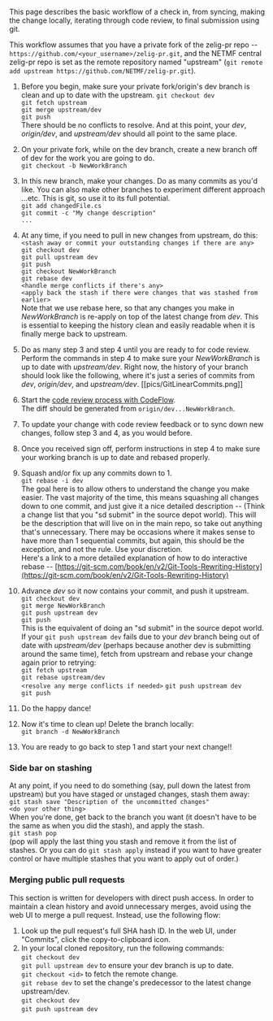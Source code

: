 This page describes the basic workflow of a check in, from syncing, making the change locally, iterating through code review, to final submission using git.  

This workflow assumes that you have a private fork of the zelig-pr repo -- `https://github.com/<your_username>/zelig-pr.git`, and the NETMF central zelig-pr repo is set as the remote repository named "upstream" (`git remote add upstream https://github.com/NETMF/zelig-pr.git`).

 1. Before you begin, make sure your private fork/origin's dev branch is clean and up to date with the upstream.
		`git checkout dev`  
		`git fetch upstream`  
		`git merge upstream/dev`  
		`git push`  
	There should be no conflicts to resolve. And at this point, your _dev_, _origin/dev_, and _upstream/dev_ should all point to the same place.
	
 2. On your private fork, while on the dev branch, create a new branch off of dev for the work you are going to do.  
		`git checkout -b NewWorkBranch`  
		
 3. In this new branch, make your changes. Do as many commits as you'd like. You can also make other branches to experiment different approach ...etc. This is git, so use it to its full potential.  
		`git add changedFile.cs`  
		`git commit -c "My change description"`  
		`...`  
		
 4. At any time, if you need to pull in new changes from upstream, do this:  
		`<stash away or commit your outstanding changes if there are any>`  
		`git checkout dev`  
		`git pull upstream dev`  
		`git push`  
		`git checkout NewWorkBranch`  
		`git rebase dev`  
		`<handle merge conflicts if there's any>`  
		`<apply back the stash if there were changes that was stashed from earlier>`  
	Note that we use rebase here, so that any changes you make in _NewWorkBranch_ is re-apply on top of the latest change from _dev_. This is essential to keeping the history clean and easily readable when it is finally merge back to upstream.
	
 5. Do as many step 3 and step 4 until you are ready to for code review. Perform the commands in step 4 to make sure your _NewWorkBranch_ is up to date with _upstream/dev_. Right now, the history of your branch should look like the following, where it's just a series of commits from  _dev_, _origin/dev_, and _upstream/dev_.
	[[pics/GitLinearCommits.png]]
 6. Start the [code review process with CodeFlow](Code-Review-with-CodeFlow).  
    The diff should be generated from `origin/dev...NewWorkBranch`.

 7. To update your change with code review feedback or to sync down new changes, follow step 3 and 4, as you would before.

 8. Once you received sign off, perform instructions in step 4 to make sure your working branch is up to date and rebased properly.

 9. Squash and/or fix up any commits down to 1.  
		`git rebase -i dev`  
	    The goal here is to allow others to understand the change you make easier. The vast majority of the time, this means squashing all changes down to one commit, and just give it a nice detailed description -- (Think a change list that you "sd submit" in the source depot world). This will be the description that will live on in the main repo, so take out anything that's unnecessary. There may be occasions where it makes sense to have more than 1 sequential commits, but again, this should be the exception, and not the rule. Use your discretion.   
        Here's a link to a more detailed explanation of how to do interactive rebase -- [https://git-scm.com/book/en/v2/Git-Tools-Rewriting-History](https://git-scm.com/book/en/v2/Git-Tools-Rewriting-History)
	
 10. Advance _dev_ so it now contains your commit, and push it upstream.  
    `git checkout dev`  
    `git merge NewWorkBranch`  
    `git push upstream dev`  
    `git push`  
    This is the equivalent of doing an "sd submit" in the source depot world. If your `git push upstream dev` fails due to your _dev_ branch being out of date with _upstream/dev_ (perhaps because another dev is submitting around the same time), fetch from upstream and rebase your change again prior to retrying:  
    `git fetch upstream`  
    `git rebase upstream/dev`  
    `<resolve any merge conflicts if needed>` 
    `git push upstream dev`  
    `git push`     
		
 11. Do the happy dance!
 
 12. Now it's time to clean up! Delete the branch locally:  
    `git branch -d NewWorkBranch`  
    
 13. You are ready to go back to step 1 and start your next change!!

### Side bar on stashing
At any point, if you need to do something (say, pull down the latest from upstream) but you have staged or unstaged changes, stash them away:  
    `git stash save "Description of the uncommitted changes"`  
    `<do your other thing>`  
When you're done, get back to the branch you want (it doesn't have to be the same as when you did the stash), and apply the stash.  
    `git stash pop`  
(pop will apply the last thing you stash and remove it from the list of stashes. Or you can do `git stash apply` instead if you want to have greater control or have multiple stashes that you want to apply out of order.)

### Merging public pull requests
This section is written for developers with direct push access. In order to maintain a clean history and avoid unnecessary merges, avoid using the web UI to merge a pull request. Instead, use the following flow:
 1. Look up the pull request's full SHA hash ID. In the web UI, under "Commits", click the copy-to-clipboard icon.
 2. In your local cloned repository, run the following commands:  
    `git checkout dev`  
    `git pull upstream dev` to ensure your dev branch is up to date.  
    `git checkout <id>` to fetch the remote change.  
    `git rebase dev` to set the change's predecessor to the latest change upstream/dev.  
    `git checkout dev`  
    `git push upstream dev`
